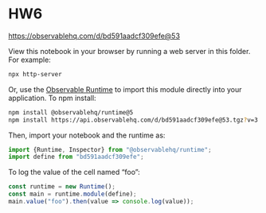 # HW6

https://observablehq.com/d/bd591aadcf309efe@53

View this notebook in your browser by running a web server in this folder. For
example:

~~~sh
npx http-server
~~~

Or, use the [Observable Runtime](https://github.com/observablehq/runtime) to
import this module directly into your application. To npm install:

~~~sh
npm install @observablehq/runtime@5
npm install https://api.observablehq.com/d/bd591aadcf309efe@53.tgz?v=3
~~~

Then, import your notebook and the runtime as:

~~~js
import {Runtime, Inspector} from "@observablehq/runtime";
import define from "bd591aadcf309efe";
~~~

To log the value of the cell named “foo”:

~~~js
const runtime = new Runtime();
const main = runtime.module(define);
main.value("foo").then(value => console.log(value));
~~~

